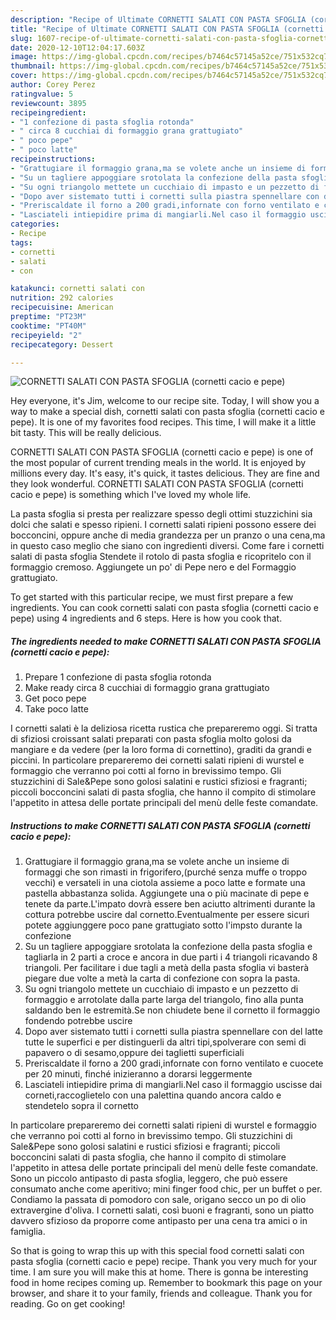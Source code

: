 ```yaml
---
description: "Recipe of Ultimate CORNETTI SALATI CON PASTA SFOGLIA (cornetti cacio e pepe)"
title: "Recipe of Ultimate CORNETTI SALATI CON PASTA SFOGLIA (cornetti cacio e pepe)"
slug: 1607-recipe-of-ultimate-cornetti-salati-con-pasta-sfoglia-cornetti-cacio-e-pepe
date: 2020-12-10T12:04:17.603Z
image: https://img-global.cpcdn.com/recipes/b7464c57145a52ce/751x532cq70/cornetti-salati-con-pasta-sfoglia-cornetti-cacio-e-pepe-recipe-main-photo.jpg
thumbnail: https://img-global.cpcdn.com/recipes/b7464c57145a52ce/751x532cq70/cornetti-salati-con-pasta-sfoglia-cornetti-cacio-e-pepe-recipe-main-photo.jpg
cover: https://img-global.cpcdn.com/recipes/b7464c57145a52ce/751x532cq70/cornetti-salati-con-pasta-sfoglia-cornetti-cacio-e-pepe-recipe-main-photo.jpg
author: Corey Perez
ratingvalue: 5
reviewcount: 3895
recipeingredient:
- "1 confezione di pasta sfoglia rotonda"
- " circa 8 cucchiai di formaggio grana grattugiato"
- " poco pepe"
- " poco latte"
recipeinstructions:
- "Grattugiare il formaggio grana,ma se volete anche un insieme di formaggi che son rimasti in frigorifero,(purché senza muffe o troppo vecchi) e versateli in una ciotola assieme a poco latte e formate una pastella abbastanza solida. Aggiungete una o più macinate di pepe e tenete da parte.L&#39;impato dovrà essere ben aciutto altrimenti durante la cottura potrebbe uscire dal cornetto.Eventualmente per essere sicuri potete aggiunggere poco pane grattugiato sotto l&#39;impsto durante la confezione"
- "Su un tagliere appoggiare srotolata la confezione della pasta sfoglia e tagliarla in 2 parti a croce e ancora in due parti i 4 triangoli ricavando 8 triangoli. Per facilitare i due tagli a metà della pasta sfoglia vi basterà piegare due volte a metà la carta di confezione con sopra la pasta."
- "Su ogni triangolo mettete un cucchiaio di impasto e un pezzetto di formaggio e arrotolate dalla parte larga del triangolo, fino alla punta saldando ben le estremità.Se non chiudete bene il cornetto il formaggio fondendo potrebbe uscire"
- "Dopo aver sistemato tutti i cornetti sulla piastra spennellare con del latte tutte le superfici e per distinguerli da altri tipi,spolverare con semi di papavero o di sesamo,oppure dei taglietti superficiali"
- "Preriscaldate il forno a 200 gradi,infornate con forno ventilato e cuocete per 20 minuti, finché inizieranno a dorarsi leggermente"
- "Lasciateli intiepidire prima di mangiarli.Nel caso il formaggio uscisse dai corneti,raccoglietelo con una palettina quando ancora caldo e stendetelo sopra il cornetto"
categories:
- Recipe
tags:
- cornetti
- salati
- con

katakunci: cornetti salati con 
nutrition: 292 calories
recipecuisine: American
preptime: "PT23M"
cooktime: "PT40M"
recipeyield: "2"
recipecategory: Dessert

---
```



![CORNETTI SALATI CON PASTA SFOGLIA (cornetti cacio e pepe)](https://img-global.cpcdn.com/recipes/b7464c57145a52ce/751x532cq70/cornetti-salati-con-pasta-sfoglia-cornetti-cacio-e-pepe-recipe-main-photo.jpg)

Hey everyone, it's Jim, welcome to our recipe site. Today, I will show you a way to make a special dish, cornetti salati con pasta sfoglia (cornetti cacio e pepe). It is one of my favorites food recipes. This time, I will make it a little bit tasty. This will be really delicious.

CORNETTI SALATI CON PASTA SFOGLIA (cornetti cacio e pepe) is one of the most popular of current trending meals in the world. It is enjoyed by millions every day. It's easy, it's quick, it tastes delicious. They are fine and they look wonderful. CORNETTI SALATI CON PASTA SFOGLIA (cornetti cacio e pepe) is something which I've loved my whole life.

La pasta sfoglia si presta per realizzare spesso degli ottimi stuzzichini sia dolci che salati e spesso ripieni. I cornetti salati ripieni possono essere dei bocconcini, oppure anche di media grandezza per un pranzo o una cena,ma in questo caso meglio che siano con ingredienti diversi. Come fare i cornetti salati di pasta sfoglia Stendete il rotolo di pasta sfoglia e ricopritelo con il formaggio cremoso. Aggiungete un po&#39; di Pepe nero e del Formaggio grattugiato.


To get started with this particular recipe, we must first prepare a few ingredients. You can cook cornetti salati con pasta sfoglia (cornetti cacio e pepe) using 4 ingredients and 6 steps. Here is how you cook that.

<!--inarticleads1-->

##### The ingredients needed to make CORNETTI SALATI CON PASTA SFOGLIA (cornetti cacio e pepe):

1. Prepare 1 confezione di pasta sfoglia rotonda
1. Make ready  circa 8 cucchiai di formaggio grana grattugiato
1. Get  poco pepe
1. Take  poco latte


I cornetti salati è la deliziosa ricetta rustica che prepareremo oggi. Si tratta di sfiziosi croissant salati preparati con pasta sfoglia molto golosi da mangiare e da vedere (per la loro forma di cornettino), graditi da grandi e piccini. In particolare prepareremo dei cornetti salati ripieni di wurstel e formaggio che verranno poi cotti al forno in brevissimo tempo. Gli stuzzichini di Sale&amp;Pepe sono golosi salatini e rustici sfiziosi e fragranti; piccoli bocconcini salati di pasta sfoglia, che hanno il compito di stimolare l&#39;appetito in attesa delle portate principali del menù delle feste comandate. 

<!--inarticleads2-->

##### Instructions to make CORNETTI SALATI CON PASTA SFOGLIA (cornetti cacio e pepe):

1. Grattugiare il formaggio grana,ma se volete anche un insieme di formaggi che son rimasti in frigorifero,(purché senza muffe o troppo vecchi) e versateli in una ciotola assieme a poco latte e formate una pastella abbastanza solida. Aggiungete una o più macinate di pepe e tenete da parte.L&#39;impato dovrà essere ben aciutto altrimenti durante la cottura potrebbe uscire dal cornetto.Eventualmente per essere sicuri potete aggiunggere poco pane grattugiato sotto l&#39;impsto durante la confezione
1. Su un tagliere appoggiare srotolata la confezione della pasta sfoglia e tagliarla in 2 parti a croce e ancora in due parti i 4 triangoli ricavando 8 triangoli. Per facilitare i due tagli a metà della pasta sfoglia vi basterà piegare due volte a metà la carta di confezione con sopra la pasta.
1. Su ogni triangolo mettete un cucchiaio di impasto e un pezzetto di formaggio e arrotolate dalla parte larga del triangolo, fino alla punta saldando ben le estremità.Se non chiudete bene il cornetto il formaggio fondendo potrebbe uscire
1. Dopo aver sistemato tutti i cornetti sulla piastra spennellare con del latte tutte le superfici e per distinguerli da altri tipi,spolverare con semi di papavero o di sesamo,oppure dei taglietti superficiali
1. Preriscaldate il forno a 200 gradi,infornate con forno ventilato e cuocete per 20 minuti, finché inizieranno a dorarsi leggermente
1. Lasciateli intiepidire prima di mangiarli.Nel caso il formaggio uscisse dai corneti,raccoglietelo con una palettina quando ancora caldo e stendetelo sopra il cornetto


In particolare prepareremo dei cornetti salati ripieni di wurstel e formaggio che verranno poi cotti al forno in brevissimo tempo. Gli stuzzichini di Sale&amp;Pepe sono golosi salatini e rustici sfiziosi e fragranti; piccoli bocconcini salati di pasta sfoglia, che hanno il compito di stimolare l&#39;appetito in attesa delle portate principali del menù delle feste comandate. Sono un piccolo antipasto di pasta sfoglia, leggero, che può essere consumato anche come aperitivo; mini finger food chic, per un buffet o per. Condiamo la passata di pomodoro con sale, origano secco un po di olio extravergine d&#39;oliva. I cornetti salati, così buoni e fragranti, sono un piatto davvero sfizioso da proporre come antipasto per una cena tra amici o in famiglia. 

So that is going to wrap this up with this special food cornetti salati con pasta sfoglia (cornetti cacio e pepe) recipe. Thank you very much for your time. I am sure you will make this at home. There is gonna be interesting food in home recipes coming up. Remember to bookmark this page on your browser, and share it to your family, friends and colleague. Thank you for reading. Go on get cooking!
